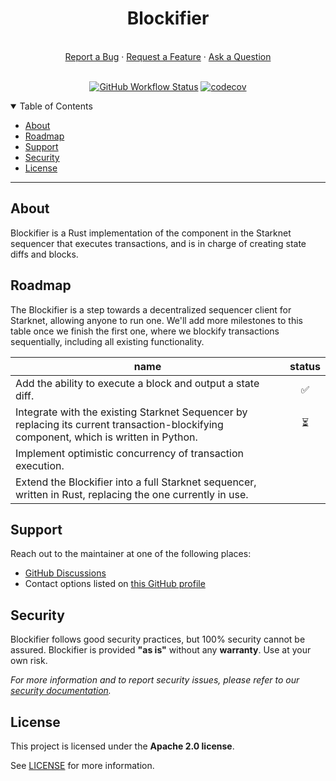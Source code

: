 <div align="center">
  <h1>Blockifier</h1>
  <br />
  <a href="https://github.com/starkware-libs/blockifier/issues/new?assignees=&labels=bug&template=01_BUG_REPORT.md&title=bug%3A+">Report a Bug</a>
  ·
  <a href="https://github.com/starkware-libs/blockifier/issues/new?assignees=&labels=enhancement&template=02_FEATURE_REQUEST.md&title=feat%3A+">Request a Feature</a>
  ·
  <a href="https://github.com/starkware-libs/blockifier/discussions/new?category=q-a">Ask a Question</a>
</div>

<div align="center">
<br />

[![GitHub Workflow Status](https://github.com/starkware-libs/blockifier/actions/workflows/post-merge.yml/badge.svg)](https://github.com/starkware-libs/blockifier/actions/workflows/post-merge.yml)
[![codecov](https://codecov.io/gh/starkware-libs/blockifier/branch/main/graph/badge.svg?token=Z5MXY45MR5)](https://codecov.io/gh/starkware-libs/blockifier)

</div>

<details open="open">
<summary>Table of Contents</summary>

- [About](#about)
- [Roadmap](#roadmap)
- [Support](#support)
- [Security](#security)
- [License](#license)

</details>

---

## About

Blockifier is a Rust implementation of the component in the Starknet sequencer that executes transactions, and is in charge of creating state diffs and blocks.

## Roadmap

The Blockifier is a step towards a decentralized sequencer client for Starknet, allowing anyone to run one.
We'll add more milestones to this table once we finish the first one, where we blockify transactions sequentially, including all existing functionality.

| name                                                                                                                                   | status |
| -------------------------------------------------------------------------------------------------------------------------------------- | :----: |
| Add the ability to execute a block and output a state diff.                                                                            |   ✅   |
| Integrate with the existing Starknet Sequencer by replacing its current transaction-blockifying component, which is written in Python. |   ⏳   |
| Implement optimistic concurrency of transaction execution.                                                                             |        |
| Extend the Blockifier into a full Starknet sequencer, written in Rust, replacing the one currently in use.                             |        |

## Support

Reach out to the maintainer at one of the following places:

- [GitHub Discussions](https://github.com/starkware-libs/blockifier/discussions)
- Contact options listed on [this GitHub profile](https://github.com/starkware-libs)

## Security

Blockifier follows good security practices, but 100% security cannot be assured.
Blockifier is provided **"as is"** without any **warranty**. Use at your own risk.

_For more information and to report security issues, please refer to our [security documentation](docs/SECURITY.md)._

## License

This project is licensed under the **Apache 2.0 license**.

See [LICENSE](LICENSE) for more information.
